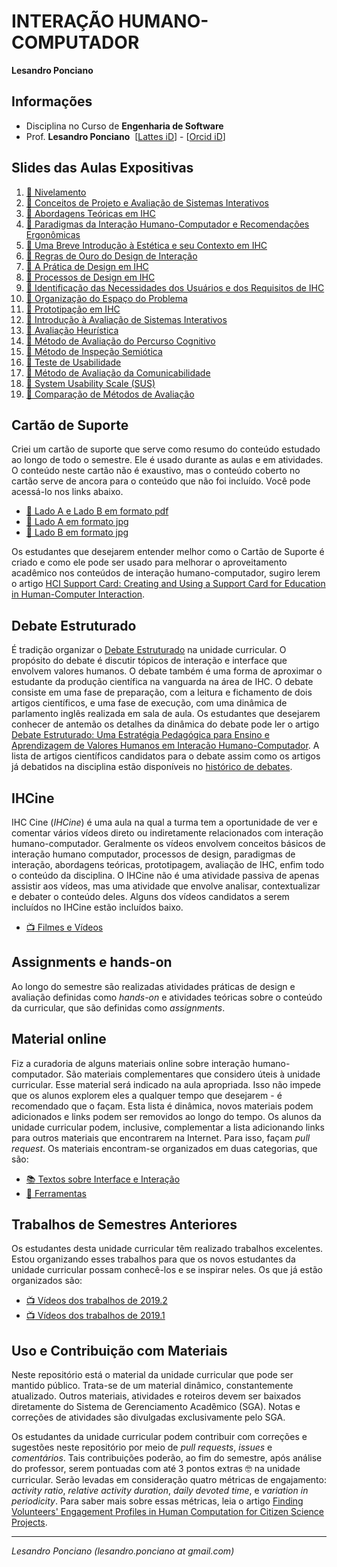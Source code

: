 # INTERAÇÃO HUMANO-COMPUTADOR

**Lesandro Ponciano**

## Informações
* Disciplina no Curso de **Engenharia de Software**
* Prof. **Lesandro Ponciano**  [[Lattes iD](http://lattes.cnpq.br/2211388362277178)] - [[Orcid iD](http://orcid.org/0000-0002-5724-0094)]

## Slides das Aulas Expositivas
1. [:notebook: Nivelamento](01-SlidesDasAulas/IHC-01-Nivelamento.pdf)
1. [:notebook: Conceitos de Projeto e Avaliação de Sistemas Interativos](01-SlidesDasAulas/IHC-02-Conceito%20de%20interface%20e%20de%20design%20da%20interação.pdf)
1. [:notebook: Abordagens Teóricas em IHC](01-SlidesDasAulas/IHC-03-Abordagens%20Teoricas%20em%20IHC.pdf)
1. [:notebook: Paradigmas da Interação Humano-Computador e Recomendações Ergonômicas](01-SlidesDasAulas/IHC-04-Paradigmas%20da%20interacao%20humano-computador.pdf)
1. [:notebook: Uma Breve Introdução à Estética e seu Contexto em IHC](01-SlidesDasAulas/IHC-05-Est%C3%A9tica%20em%20IHC.pdf)
1. [:notebook: Regras de Ouro do Design de Interação](01-SlidesDasAulas/IHC-06-Regras%20de%20ouro%20do%20design%20de%20intera%C3%A7%C3%A3o.pdf)
1. [:notebook: A Prática de Design em IHC](01-SlidesDasAulas/IHC-07-Design%20em%20IHC.pdf)
1. [:notebook: Processos de Design em IHC](01-SlidesDasAulas/IHC-08-ES-Processos%20de%20Design%20de%20Software%20para%20Uso%20por%20Humanos.pdf)
1. [:notebook: Identificação das Necessidades dos Usuários e dos Requisitos de IHC](01-SlidesDasAulas/IHC-09-Necessidades%20e%20Requisitos%20de%20IHC.pdf)
1. [:notebook: Organização do Espaço do Problema](01-SlidesDasAulas/IHC-10-Organizacao%20do%20espaco%20do%20problema.pdf)
1. [:notebook: Prototipação em IHC](01-SlidesDasAulas/IHC-11-Prototipa%C3%A7%C3%A3o%20em%20IHC.pdf)
1. [:notebook: Introdução à Avaliação de Sistemas Interativos](01-SlidesDasAulas/IHC-12-Introdu%C3%A7%C3%A3o%20a%20Avalia%C3%A7%C3%A3o%20em%20IHC.pdf)
1. [:notebook: Avaliação Heurística](01-SlidesDasAulas/IHC-13-Avalia%C3%A7%C3%A3oHeur%C3%ADstica.pdf)
1. [:notebook: Método de Avaliação do Percurso Cognitivo](01-SlidesDasAulas/IHC-14-M%C3%A9todoDeAvalia%C3%A7%C3%A3oDoPercursoCognitivo.pdf)
1. [:notebook: Método de Inspeção Semiótica](01-SlidesDasAulas/IHC-15-M%C3%A9todoDeInspe%C3%A7%C3%A3oSemi%C3%B3tica.pdf)
1. [:notebook: Teste de Usabilidade](01-SlidesDasAulas/IHC-16-TesteDeUsabilidade.pdf)
1. [:notebook: Método de Avaliação da Comunicabilidade](01-SlidesDasAulas/IHC-17-M%C3%A9todoDeAvalia%C3%A7%C3%A3oDaComunicabilidade.pdf)
1. [:notebook: System Usability Scale (SUS)](01-SlidesDasAulas/IHC-18-SystemUsabilityScale.pdf)
1. [:notebook: Comparação de Métodos de Avaliação](01-SlidesDasAulas/IHC-19-Avalia%C3%A7%C3%A3oCompara%C3%A7%C3%A3o.pdf)

## Cartão de Suporte

Criei um cartão de suporte que serve como resumo do conteúdo estudado ao longo de todo o semestre. Ele é usado durante as aulas e em atividades. O conteúdo neste cartão não é exaustivo, mas o conteúdo coberto no cartão serve de ancora para o conteúdo que não foi incluído. Você pode acessá-lo nos links abaixo.
* [:gift: Lado A e Lado B em formato pdf](03-Cart%C3%A3oDeSuporte-HCISupportCard/Cart%C3%A3o-IHC.pdf)
* [:gift: Lado A em formato jpg](03-Cart%C3%A3oDeSuporte-HCISupportCard/Cart%C3%A3o-IHC-A.jpg)
* [:gift: Lado B em formato jpg](03-Cart%C3%A3oDeSuporte-HCISupportCard/Cart%C3%A3o-IHC-B.jpg)

Os estudantes que desejarem entender melhor como o Cartão de Suporte é criado e como ele pode ser usado para melhorar o aproveitamento acadêmico nos conteúdos de interação humano-computador, sugiro lerem o artigo [HCI Support Card: Creating and Using a Support Card for Education in Human-Computer Interaction](https://doi.org/10.5753/ihc.2019.8409).


## Debate Estruturado

É tradição organizar o [Debate Estruturado](https://doi.org/10.5753/ihc.2018.4209) na unidade curricular. O propósito do debate é discutir tópicos de interação e interface que envolvem valores humanos. O debate também é uma forma de aproximar o estudante da produção científica na vanguarda na área de IHC. O debate consiste em uma fase de preparação, com a leitura e fichamento de dois artigos científicos, e uma fase de execução, com uma dinâmica de parlamento inglês realizada em sala de aula. Os estudantes que desejarem conhecer de antemão os detalhes da dinâmica do debate pode ler o artigo [Debate Estruturado: Uma Estratégia Pedagógica para Ensino e Aprendizagem de Valores Humanos em Interação Humano-Computador](https://doi.org/10.5753/ihc.2018.4209). A lista de artigos científicos candidatos para o debate assim como os artigos já debatidos na disciplina estão disponíveis no [histórico de debates](04-DebateEstruturado/IHC-HistoricoDeDebatesEstruturados.md).

## IHCine

IHC Cine (_IHCine_) é uma aula na qual a turma tem a oportunidade de ver e comentar vários vídeos direto ou indiretamente relacionados com interação humano-computador. Geralmente os vídeos envolvem conceitos básicos de interação humano computador, processos de design, paradigmas de interação, abordagens teóricas, prototipagem, avaliação de IHC, enfim todo o conteúdo da disciplina. O IHCine não é uma atividade passiva de apenas assistir aos vídeos, mas uma atividade que envolve analisar, contextualizar e debater o conteúdo deles. Alguns dos vídeos candidatos a serem incluídos no IHCine estão incluídos baixo.

* [:tv: Filmes e Vídeos](06-IHCine)

## Assignments e hands-on

Ao longo do semestre são realizadas atividades práticas de design e avaliação definidas como _hands-on_ e atividades teóricas sobre o conteúdo da curricular, que são definidas como _assignments_.

## Material online
Fiz a curadoria de alguns materiais online sobre interação humano-computador. São materiais complementares que considero úteis à unidade curricular. Esse material será indicado na aula apropriada. Isso não impede que os alunos explorem eles a qualquer tempo que desejarem -  é recomendado que o façam. Esta lista é dinâmica, novos materiais podem adicionados e links podem ser removidos ao longo do tempo. Os alunos da unidade curricular podem, inclusive, complementar a lista adicionando links para outros materiais que encontrarem na Internet. Para isso, façam _pull request_. Os materiais encontram-se organizados em duas categorias, que são:

* [:books: Textos sobre Interface e Interação](00a-MaterialOnline/Links-InterfaceIntera%C3%A7%C3%A3o.md)
* [:wrench: Ferramentas](05-Ferramentas/Links-Ferramentas.md)




## Trabalhos de Semestres Anteriores

Os estudantes desta unidade curricular têm realizado trabalhos excelentes. Estou organizando esses trabalhos para que os novos estudantes da unidade curricular possam conhecê-los e se inspirar neles. Os que já estão organizados são:

* [:tv: Vídeos dos trabalhos de 2019.2](TrabalhosDeExAlunos/2019-2-Videos.md)
* [:tv: Vídeos dos trabalhos de 2019.1](TrabalhosDeExAlunos/2019-1-Videos.md)


## Uso e Contribuição com Materiais

Neste repositório está o material da unidade curricular que pode ser mantido público. Trata-se de um material dinâmico, constantemente atualizado. Outros materiais, atividades e roteiros devem ser baixados diretamente do Sistema de Gerenciamento Acadêmico (SGA). Notas e correções de atividades são divulgadas exclusivamente pelo SGA. 

Os estudantes da unidade curricular podem contribuir com correções e sugestões neste repositório por meio de _pull requests_, _issues_ e _comentários_. Tais contribuições poderão, ao fim do semestre, após análise do professor, serem pontuadas com até 3 pontos extras :nerd_face: na unidade curricular. Serão levadas em consideração quatro métricas de engajamento: _activity ratio_, _relative activity duration_, _daily devoted time_, e _variation in periodicity_. Para saber mais sobre essas métricas, leia o artigo [Finding Volunteers' Engagement Profiles in Human Computation for Citizen Science Projects](https://doi.org/10.15346/hc.v1i2.12).

---

_Lesandro Ponciano (lesandro.ponciano at gmail.com)_